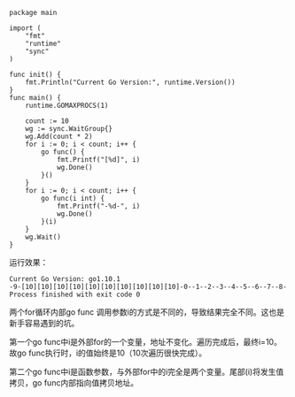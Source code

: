 ~~~
package main

import (
	"fmt"
	"runtime"
	"sync"
)

func init() {
	fmt.Println("Current Go Version:", runtime.Version())
}
func main() {
	runtime.GOMAXPROCS(1)

	count := 10
	wg := sync.WaitGroup{}
	wg.Add(count * 2)
	for i := 0; i < count; i++ {
		go func() {
			fmt.Printf("[%d]", i)
			wg.Done()
		}()
	}
	for i := 0; i < count; i++ {
		go func(i int) {
			fmt.Printf("-%d-", i)
			wg.Done()
		}(i)
	}
	wg.Wait()
}
~~~
运行效果：
~~~
Current Go Version: go1.10.1
-9-[10][10][10][10][10][10][10][10][10][10]-0--1--2--3--4--5--6--7--8-
Process finished with exit code 0
~~~

两个for循环内部go func 调用参数i的方式是不同的，导致结果完全不同。这也是新手容易遇到的坑。

第一个go func中i是外部for的一个变量，地址不变化。遍历完成后，最终i=10。故go func执行时，i的值始终是10（10次遍历很快完成）。

第二个go func中i是函数参数，与外部for中的i完全是两个变量。尾部(i)将发生值拷贝，go func内部指向值拷贝地址。